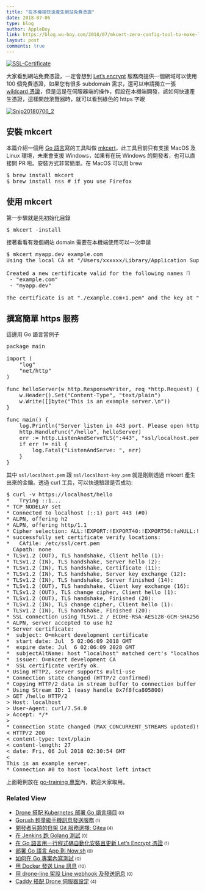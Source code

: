 ```yaml
---
title: "在本機端快速產生網站免費憑證"
date: 2018-07-06
type: blog
author: AppleBoy
link: https://blog.wu-boy.com/2018/07/mkcert-zero-config-tool-to-make-locally-trusted-development-certificates/
layout: post
comments: true
---
```


<a href="https://www.flickr.com/photos/appleboy/43227213371/in/dateposted-public/" title="SSL-Certificate"><img src="https://i1.wp.com/farm2.staticflickr.com/1785/43227213371_a041db0810_o.png?w=840&#038;ssl=1" alt="SSL-Certificate" data-recalc-dims="1" /></a>

大家看到網站免費憑證，一定會想到 <a href="https://letsencrypt.org/">Let&#8217;s encrypt</a> 服務商提供一個網域可以使用 100 個免費憑證，如果您有很多 subdomain 需求，還可以申請獨立一張 <a href="https://community.letsencrypt.org/t/acme-v2-and-wildcard-certificate-support-is-live/55579">wildcard 憑證</a>，但是這是在伺服器端的操作，假設在本機端開發，該如何快速產生憑證，這樣開啟瀏覽器時，就可以看到綠色的 https 字眼

<a href="https://www.flickr.com/photos/appleboy/43177490822/in/dateposted-public/" title="Snip20180706_2"><img src="https://i2.wp.com/farm1.staticflickr.com/921/43177490822_974612c015_z.jpg?w=840&#038;ssl=1" alt="Snip20180706_2" data-recalc-dims="1" /></a>

<span id="more-7047"></span>

<h2>安裝 mkcert</h2>

本篇介紹一個用 <a href="https://golang.org">Go 語言</a>寫的工具叫做 <a href="https://github.com/FiloSottile/mkcert">mkcert</a>，此工具目前只有支援 MacOS 及 Linux 環境，未來會支援 Windows，如果有在玩 Windows 的開發者，也可以直接開 PR 啦。安裝方式非常簡單。在 MacOS 可以用 brew

<pre class="brush: plain; title: ; notranslate">
$ brew install mkcert
$ brew install nss # if you use Firefox
</pre>

<h2>使用 mkcert</h2>

第一步驟就是先初始化目錄

<pre class="brush: plain; title: ; notranslate">
$ mkcert -install
</pre>

接著看看有幾個網站 domain 需要在本機端使用可以一次申請

<pre class="brush: plain; title: ; notranslate">
$ mkcert myapp.dev example.com
Using the local CA at &quot;/Users/xxxxxx/Library/Application Support/mkcert&quot; ✨

Created a new certificate valid for the following names <img src="https://s.w.org/images/core/emoji/2.3/72x72/1f4dc.png" alt="📜" class="wp-smiley" style="height: 1em; max-height: 1em;" />
 - &quot;example.com&quot;
 - &quot;myapp.dev&quot;

The certificate is at &quot;./example.com+1.pem&quot; and the key at &quot;./example.com+1-key.pem&quot; ✅
</pre>

<h2>撰寫簡單 https 服務</h2>

這邊用 Go 語言當例子

<pre class="brush: go; title: ; notranslate">
package main

import (
    &quot;log&quot;
    &quot;net/http&quot;
)

func helloServer(w http.ResponseWriter, req *http.Request) {
    w.Header().Set(&quot;Content-Type&quot;, &quot;text/plain&quot;)
    w.Write([]byte(&quot;This is an example server.\n&quot;))
}

func main() {
    log.Println(&quot;Server listen in 443 port. Please open https://localhost/hello&quot;)
    http.HandleFunc(&quot;/hello&quot;, helloServer)
    err := http.ListenAndServeTLS(&quot;:443&quot;, &quot;ssl/localhost.pem&quot;, &quot;ssl/localhost-key.pem&quot;, nil)
    if err != nil {
        log.Fatal(&quot;ListenAndServe: &quot;, err)
    }
}
</pre>

其中 <code>ssl/localhost.pem</code> 跟 <code>ssl/localhost-key.pem</code> 就是剛剛透過 mkcert 產生出來的金鑰。透過 curl 工具，可以快速驗證是否成功:

<pre class="brush: plain; title: ; notranslate">
$ curl -v https://localhost/hello
*   Trying ::1...
* TCP_NODELAY set
* Connected to localhost (::1) port 443 (#0)
* ALPN, offering h2
* ALPN, offering http/1.1
* Cipher selection: ALL:!EXPORT:!EXPORT40:!EXPORT56:!aNULL:!LOW:!RC4:@STRENGTH
* successfully set certificate verify locations:
*   CAfile: /etc/ssl/cert.pem
  CApath: none
* TLSv1.2 (OUT), TLS handshake, Client hello (1):
* TLSv1.2 (IN), TLS handshake, Server hello (2):
* TLSv1.2 (IN), TLS handshake, Certificate (11):
* TLSv1.2 (IN), TLS handshake, Server key exchange (12):
* TLSv1.2 (IN), TLS handshake, Server finished (14):
* TLSv1.2 (OUT), TLS handshake, Client key exchange (16):
* TLSv1.2 (OUT), TLS change cipher, Client hello (1):
* TLSv1.2 (OUT), TLS handshake, Finished (20):
* TLSv1.2 (IN), TLS change cipher, Client hello (1):
* TLSv1.2 (IN), TLS handshake, Finished (20):
* SSL connection using TLSv1.2 / ECDHE-RSA-AES128-GCM-SHA256
* ALPN, server accepted to use h2
* Server certificate:
*  subject: O=mkcert development certificate
*  start date: Jul  5 02:06:09 2018 GMT
*  expire date: Jul  6 02:06:09 2028 GMT
*  subjectAltName: host &quot;localhost&quot; matched cert&#039;s &quot;localhost&quot;
*  issuer: O=mkcert development CA
*  SSL certificate verify ok.
* Using HTTP2, server supports multi-use
* Connection state changed (HTTP/2 confirmed)
* Copying HTTP/2 data in stream buffer to connection buffer after upgrade: len=0
* Using Stream ID: 1 (easy handle 0x7f8fca805800)
&gt; GET /hello HTTP/2
&gt; Host: localhost
&gt; User-Agent: curl/7.54.0
&gt; Accept: */*
&gt;
* Connection state changed (MAX_CONCURRENT_STREAMS updated)!
&lt; HTTP/2 200
&lt; content-type: text/plain
&lt; content-length: 27
&lt; date: Fri, 06 Jul 2018 02:30:54 GMT
&lt;
This is an example server.
* Connection #0 to host localhost left intact
</pre>

上面範例放在 <a href="https://github.com/go-training/training/tree/master/example21-simple-golang-https-tls">go-training 專案</a>內，歡迎大家取用。
<div class="wp_rp_wrap  wp_rp_plain" ><div class="wp_rp_content"><h3 class="related_post_title">Related View</h3><ul class="related_post wp_rp"><li data-position="0" data-poid="in-7029" data-post-type="none" ><a href="https://blog.wu-boy.com/2018/06/drone-kubernetes-with-golang/" class="wp_rp_title">Drone 搭配 Kubernetes 部署 Go 語言項目</a><small class="wp_rp_comments_count"> (0)</small><br /></li><li data-position="1" data-poid="in-6869" data-post-type="none" ><a href="https://blog.wu-boy.com/2017/11/gorush-a-push-notification-server-written-in-go/" class="wp_rp_title">Gorush 輕量級手機訊息發送服務</a><small class="wp_rp_comments_count"> (1)</small><br /></li><li data-position="2" data-poid="in-6634" data-post-type="none" ><a href="https://blog.wu-boy.com/2017/01/new-git-code-hosting-option-gitea/" class="wp_rp_title">開發者另類的自架 Git 服務選擇: Gitea</a><small class="wp_rp_comments_count"> (4)</small><br /></li><li data-position="3" data-poid="in-6481" data-post-type="none" ><a href="https://blog.wu-boy.com/2016/08/golang-tesing-on-jenkins/" class="wp_rp_title">在 Jenkins 跑 Golang 測試</a><small class="wp_rp_comments_count"> (0)</small><br /></li><li data-position="4" data-poid="in-6683" data-post-type="none" ><a href="https://blog.wu-boy.com/2017/04/1-line-letsencrypt-https-servers-in-golang/" class="wp_rp_title">在 Go 語言用一行程式碼自動化安裝且更新 Let’s Encrypt 憑證</a><small class="wp_rp_comments_count"> (1)</small><br /></li><li data-position="5" data-poid="in-6819" data-post-type="none" ><a href="https://blog.wu-boy.com/2017/09/deploy-go-app-to-zeit-now/" class="wp_rp_title">部署 Go 語言 App 到 Now.sh</a><small class="wp_rp_comments_count"> (0)</small><br /></li><li data-position="6" data-poid="in-7021" data-post-type="none" ><a href="https://blog.wu-boy.com/2018/05/how-to-write-testing-in-golang/" class="wp_rp_title">如何在 Go 專案內寫測試</a><small class="wp_rp_comments_count"> (0)</small><br /></li><li data-position="7" data-poid="in-6569" data-post-type="none" ><a href="https://blog.wu-boy.com/2016/11/send-line-notification-using-docker-written-in-golang/" class="wp_rp_title">用 Docker 發送 Line 訊息</a><small class="wp_rp_comments_count"> (10)</small><br /></li><li data-position="8" data-poid="in-6617" data-post-type="none" ><a href="https://blog.wu-boy.com/2016/12/send-line-message-using-drone-line/" class="wp_rp_title">用 drone-line 架設 Line webhook 及發送訊息</a><small class="wp_rp_comments_count"> (0)</small><br /></li><li data-position="9" data-poid="in-6657" data-post-type="none" ><a href="https://blog.wu-boy.com/2017/02/caddy-setting-with-drone-ci-server/" class="wp_rp_title">Caddy 搭配 Drone 伺服器設定</a><small class="wp_rp_comments_count"> (4)</small><br /></li></ul></div></div>